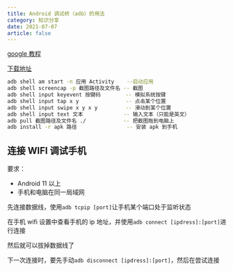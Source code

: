 ```yaml
---
title: Android 调试桥（adb）的用法
category: 知识分享
date: 2021-07-07
article: false
---
```


[google 教程](https://developer.android.google.cn/studio/command-line/adb)

[下载地址](https://adbshell.com/downloads)

```sh
adb shell am start -n 应用 Activity    --启动应用
adb shell screencap -p 截图路径及文件名 -- 截图
adb shell input keyevent 按键码        -- 模拟系统按键
adb shell input tap x y               -- 点击某个位置
adb shell input swipe x y x y         -- 滑动到某个位置
adb shell input text 文本             -- 输入文本（只能是英文）
adb pull 截图路径及文件名 ./            -- 把截图拖到电脑上
adb install -r apk 路径                -- 安装 apk 到手机
```

## 连接 WIFI 调试手机

要求：

+ Android 11 以上
+ 手机和电脑在同一局域网

先连接数据线，使用`adb tcpip [port]`让手机某个端口处于监听状态

在手机 wifi 设置中查看手机的 ip 地址，并使用`adb connect [ipdress]:[port]`进行连接

然后就可以拔掉数据线了

下一次连接时，要先手动`adb disconnect [ipdress]:[port]`，然后在尝试连接

<!-- more -->